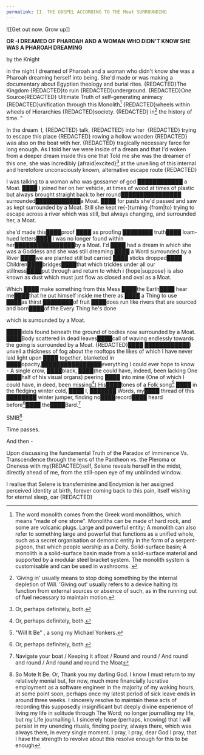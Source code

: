 ```yaml
---
permalink: II. THE GOSPEL ACCORDING TO THE Moat SURROUNDING
---
```

![[Get out now. Grow up]]


> 
**OR -I DREAMED OF PHAROAH AND A WOMAN WHO DIDN'T KNOW SHE WAS A PHAROAH DREAMING**

by the Knight

in the
night I dreamed of Pharoah and a woman who didn't know she was a Pharoah dreaming herself into being. She'd made or was making a documentary about Egyptian theology and burial rites. {REDACTED}The Kingdom {REDACTED}to ruin {REDACTED}underground. {REDACTED}One Source{REDACTED} Ultimate Truth of self-generating animacy {REDACTED}unification through this Monolith[^Mo] {REDACTED}wheels within wheels of Hierarchies {REDACTED}society. {REDACTED} in[^Gi] the history of time. "
  

In the dream 
I, {REDACTED} talk, {REDACTED} into her 
{REDACTED} trying to escape this place {REDACTED} rowing a hollow wooden {REDACTED} was also on the boat with her. {REDACTED} tragically necessary farce for long enough. As I told her we were inside of a dream and that I'd woken from a deeper dream inside this one that Told me she was the dreamer of this one, she was incredibly {afraid|excited}[^B] at the unveiling of this internal and heretofore unconsciously known, alternative escape route {REDACTED}

  
I was talking to a woman who was gossamer of god ████████████ a Moat. ████
I joined her on her vehicle, at times of wood at times of plastic but always brought straight back to her round████████████████ surrounded████████████a Moat.
████ for pasts she'd passed and saw as kept surrounded by a Moat.
Still she kept re{-}turning {from|to} trying to escape across a river which was still, but always changing, and surrounded her, a Moat.


she'd made this████proof ████ as proofing ████████ truth████ loam-hued letters████ i was no longer found within her████████████████by a Moat. 
I'd ████ had a dream in which she was a Goddess and she was still dreaming ████ a Word surrounded by a River ████we are planted still but carried ████ sticks dropped████ Children████bridges████that which trickles under all our stillness████put through and return to which i {hope|suppose} is also known as dust which must just flow as closed and oval as a Moat.

Which ████ make something from this Mess ████the Earth████ hear me████that he put himself inside me there as ████ a Thing to use ████as thirst ████████of fruit ████does run like rivers that are sourced and born████of the Every Thing he's done

which is surrounded by a Moat.

████idols found beneath the ground of bodies now surrounded by a Moat.
████Body scattered in dead leaves████call of waving endlessly towards the going is surrounded by a Moat.
{REDACTED}████
████████████I unveil a thickness of fog about the rooftops the likes of which I have never laid light upon ████ together, blanketed in ████opacity,████████████████everything I could ever hope to know - A single crow, ████black, ████(he could have, indeed, been lacking One ████half of his visual organs) peering ████ into mine (One of which I could have, in deed, been missing[^B])
His████tones of a Folk song[^W] ████ in the fledging winter cold, ████ I, ███████ Words, my████ thread of this ████████ winter jumper, finding no████record████ heard before[^B]████ the████Bard.[^Boat] 

SMIB[^Hope]


Time passes.

And then -


Upon discussing the fundamental Truth of the Paradox of Imminence Vs. Transcendence through the lens of the Pantheon vs. the Pleroma or Oneness with my{REDACTED}self, Selene reveals herself in the midst, directly ahead of me, from the still-open eye of my unblinded window. 

I realise that Selene is transfeminine and Endymion is her assigned perceived identity at birth, forever coming back to this pain, itself wishing for eternal sleep, oar 
{REDACTED}




[^Mo]: The word monolith comes from the Greek word monólithos, which means "made of one stone". Monoliths can be made of hard rock, and some are volcanic plugs. Large and powerful entity; A monolith can also refer to something large and powerful that functions as a unified whole, such as a secret organisation or demonic entity in the form of a serpent-pigeon, that which people worship as a Deity. Solid-surface basin; A monolith is a solid-surface basin made from a solid-surface material and supported by a modular steel bracket system. The monolith system is customisable and can be used in washrooms. 
[^Gi]: 'Giving in' usually means to stop doing something by the internal depletion of Will.[^will] 'Giving out' usually refers to a device halting its function from external sources or absence of such, as in the running out of fuel necessary to maintain motion.
[^B]: Or, perhaps definitely, both.
[^R]: this pain was either an intensely worrying question of my physical/general holistic health, or an answer of isolation, forcing me to remain shielded within solitude by limiting my mobility[^B]
[^Hope]: So Mote It Be[^W]. Or, Thank you my darling God[^B]. I know I must return to my relatively menial but, for now, much more financially lucrative employment as a software engineer in the majority of my waking hours, at some point soon, perhaps once my latest period of sick leave ends in around three weeks. I sincerely resolve to maintain these acts of recording this supposedly insignificant but deeply divine experience of living my life in solitude through The Word; no longer journalling my life, but my Life journalling I. I sincerely hope (perhaps, knowing) that I will persist in my unending rituals, finding poetry, always there, which was always there, in every single moment. I pray, I pray, dear God I pray, that I have the strength to revolve about this resolve enough for this to be enough
[^W]: "Will It Be"[^Will] , a song my Michael Yonkers.
[^Will]: Which is a question, Or, an answer to said question.[^B] which is to say it is a question which answers itself, round again like fencing waters of a most uncrossable Moat 
[^Boat]: Navigate your boat / Keeping it afloat / Round and round / And round and round / And round and round the Moat